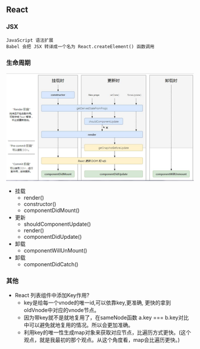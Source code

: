 ## React
### JSX
```
JavaScript 语法扩展
Babel 会把 JSX 转译成一个名为 React.createElement() 函数调用
```

### 生命周期
![react生命周期](../img/react生命周期.jpg)
+ 挂载
  - render()
  - constructor()
  - componentDidMount()
+ 更新
  * shouldComponentUpdate()
  * render()
  * componentDidUpdate()
+ 卸载
  * componentWillUnMount()
+ 卸载
  * componentDidCatch()

### 其他
+ React 列表组件中添加Key作用?
  * key是给每一个vnode的唯一id,可以依靠key,更准确, 更快的拿到oldVnode中对应的vnode节点。
  * 因为带key就不是就地复用了，在sameNode函数 a.key === b.key对比中可以避免就地复用的情况。所以会更加准确。
  * 利用key的唯一性生成map对象来获取对应节点，比遍历方式更快。(这个观点，就是我最初的那个观点。从这个角度看，map会比遍历更快。)